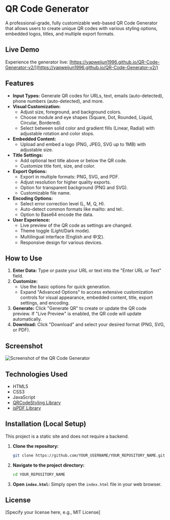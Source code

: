 # QR Code Generator

A professional-grade, fully customizable web-based QR Code Generator that allows users to create unique QR codes with various styling options, embedded logos, titles, and multiple export formats.

## Live Demo

Experience the generator live: [https://yapweijun1996.github.io/QR-Code-Generator-v2/](https://yapweijun1996.github.io/QR-Code-Generator-v2/)

## Features

*   **Input Types:** Generate QR codes for URLs, text, emails (auto-detected), phone numbers (auto-detected), and more.
*   **Visual Customization:**
    *   Adjust size, foreground, and background colors.
    *   Choose module and eye shapes (Square, Dot, Rounded, Liquid, Circular, Bordered).
    *   Select between solid color and gradient fills (Linear, Radial) with adjustable rotation and color stops.
*   **Embedded Content:**
    *   Upload and embed a logo (PNG, JPEG, SVG up to 1MB) with adjustable size.
*   **Title Settings:**
    *   Add optional text title above or below the QR code.
    *   Customize title font, size, and color.
*   **Export Options:**
    *   Export in multiple formats: PNG, SVG, and PDF.
    *   Adjust resolution for higher quality exports.
    *   Option for transparent background (PNG and SVG).
    *   Customizable file name.
*   **Encoding Options:**
    *   Select error correction level (L, M, Q, H).
    *   Auto-detect common formats like mailto: and tel:.
    *   Option to Base64 encode the data.
*   **User Experience:**
    *   Live preview of the QR code as settings are changed.
    *   Theme toggle (Light/Dark mode).
    *   Multilingual interface (English and 中文).
    *   Responsive design for various devices.

## How to Use

1.  **Enter Data:** Type or paste your URL or text into the "Enter URL or Text" field.
2.  **Customize:**
    *   Use the basic options for quick generation.
    *   Expand "Advanced Options" to access extensive customization controls for visual appearance, embedded content, title, export settings, and encoding.
3.  **Generate:** Click "Generate QR" to create or update the QR code preview. If "Live Preview" is enabled, the QR code will update automatically.
4.  **Download:** Click "Download" and select your desired format (PNG, SVG, or PDF).

## Screenshot

![Screenshot of the QR Code Generator](https://yapweijun1996.github.io/QR-Code-Generator-v2/og_img.jpg)

## Technologies Used

*   HTML5
*   CSS3
*   JavaScript
*   [QRCodeStyling Library](https://github.com/kozakdenys/qrcode-styling)
*   [jsPDF Library](https://parall.ax/products/jspdf)

## Installation (Local Setup)

This project is a static site and does not require a backend.

1.  **Clone the repository:**
    ```bash
    git clone https://github.com/YOUR_USERNAME/YOUR_REPOSITORY_NAME.git
    ```
2.  **Navigate to the project directory:**
    ```bash
    cd YOUR_REPOSITORY_NAME
    ```
3.  **Open `index.html`:** Simply open the `index.html` file in your web browser.

## License

[Specify your license here, e.g., MIT License] 